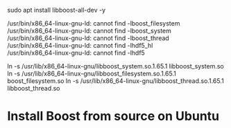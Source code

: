 sudo apt install libboost-all-dev -y

/usr/bin/x86_64-linux-gnu-ld: cannot find -lboost_filesystem                                                                                                                                                   
/usr/bin/x86_64-linux-gnu-ld: cannot find -lboost_system                                                                                                                                                         
/usr/bin/x86_64-linux-gnu-ld: cannot find -lboost_thread                                                                                                                                                          
/usr/bin/x86_64-linux-gnu-ld: cannot find -lhdf5_hl                                                                                                                                                                
/usr/bin/x86_64-linux-gnu-ld: cannot find -lhdf5



ln -s /usr/lib/x86_64-linux-gnu/libboost_system.so.1.65.1 libboost_system.so
ln -s /usr/lib/x86_64-linux-gnu/libboost_filesystem.so.1.65.1 boost_filesystem.so
ln -s /usr/lib/x86_64-linux-gnu/libboost_thread.so.1.65.1 libboost_thread.so


# Install Boost from source on Ubuntu